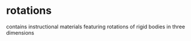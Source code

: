 # rotations
contains instructional materials featuring rotations of rigid bodies in three dimensions
